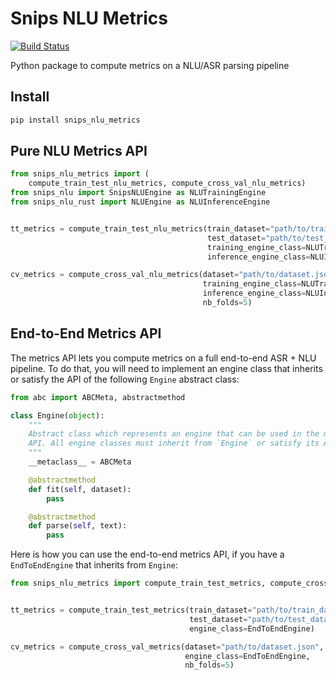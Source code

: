 # Snips NLU Metrics

[![Build Status](https://travis-ci.org/snipsco/snips-nlu-metrics.svg?branch=develop)](https://travis-ci.org/snipsco/snips-nlu-metrics)

Python package to compute metrics on a NLU/ASR parsing pipeline

## Install
 
```bash
pip install snips_nlu_metrics
```

## Pure NLU Metrics API

```python
from snips_nlu_metrics import (
    compute_train_test_nlu_metrics, compute_cross_val_nlu_metrics)
from snips_nlu import SnipsNLUEngine as NLUTrainingEngine
from snips_nlu_rust import NLUEngine as NLUInferenceEngine


tt_metrics = compute_train_test_nlu_metrics(train_dataset="path/to/train_dataset.json", 
                                            test_dataset="path/to/test_dataset.json",
                                            training_engine_class=NLUTrainingEngine,
                                            inference_engine_class=NLUInferenceEngine)

cv_metrics = compute_cross_val_nlu_metrics(dataset="path/to/dataset.json", 
                                           training_engine_class=NLUTrainingEngine,
                                           inference_engine_class=NLUInferenceEngine, 
                                           nb_folds=5)
```

## End-to-End Metrics API

The metrics API lets you compute metrics on a full end-to-end ASR + NLU pipeline.
To do that, you will need to implement an engine class that inherits or satisfy 
the API of the following `Engine` abstract class:

```python
from abc import ABCMeta, abstractmethod

class Engine(object):
    """
    Abstract class which represents an engine that can be used in the metrics
    API. All engine classes must inherit from `Engine` or satisfy its API.
    """
    __metaclass__ = ABCMeta

    @abstractmethod
    def fit(self, dataset):
        pass

    @abstractmethod
    def parse(self, text):
        pass
``` 

Here is how you can use the end-to-end metrics API, if you have a `EndToEndEngine` that inherits from `Engine`:

```python
from snips_nlu_metrics import compute_train_test_metrics, compute_cross_val_metrics


tt_metrics = compute_train_test_metrics(train_dataset="path/to/train_dataset.json", 
                                        test_dataset="path/to/test_dataset.json",
                                        engine_class=EndToEndEngine)

cv_metrics = compute_cross_val_metrics(dataset="path/to/dataset.json", 
                                       engine_class=EndToEndEngine, 
                                       nb_folds=5)
```
